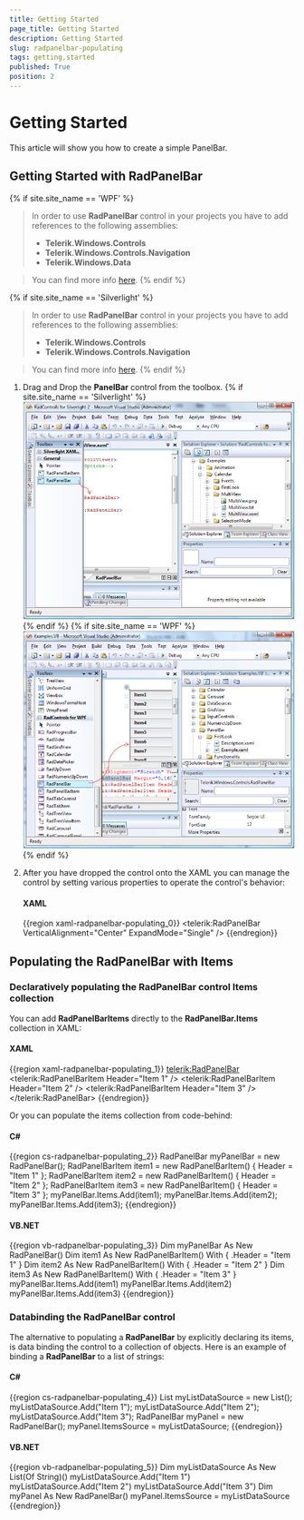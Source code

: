 ```yaml
---
title: Getting Started
page_title: Getting Started
description: Getting Started
slug: radpanelbar-populating
tags: getting,started
published: True
position: 2
---
```


# Getting Started

This article will show you how to create a simple PanelBar.

## Getting Started with RadPanelBar

{% if site.site_name == 'WPF' %}
>In order to use __RadPanelBar__ control in your projects you have to add references to the following assemblies:
>	- __Telerik.Windows.Controls__
>	- __Telerik.Windows.Controls.Navigation__
>	- __Telerik.Windows.Data__  

>You can find more info [here](http://www.telerik.com/help/wpf/installation-installing-controls-dependencies-wpf.html).
{% endif %}

{% if site.site_name == 'Silverlight' %}
>In order to use __RadPanelBar__ control in your projects you have to add references to the following assemblies:
>	- __Telerik.Windows.Controls__
>	- __Telerik.Windows.Controls.Navigation__  

>You can find more info [here](http://www.telerik.com/help/silverlight/installation-installing-controls-dependencies.html).
{% endif %}

1. Drag and Drop the __PanelBar__ control from the toolbox.
	{% if site.site_name == 'Silverlight' %}
	![](images/RadPanel1.gif)
	{% endif %}
	{% if site.site_name == 'WPF' %}
	![](images/RadPanel2.gif)
	{% endif %}

1. After you have dropped the control onto the XAML you can manage the control by setting various properties to operate the control's behavior:			

	#### __XAML__
	{{region xaml-radpanelbar-populating_0}}
		<telerik:RadPanelBar VerticalAlignment="Center" ExpandMode="Single" />
	{{endregion}}

## Populating the RadPanelBar with Items

### Declaratively populating the RadPanelBar control Items collection	  

You can add __RadPanelBarItems__ directly to the __RadPanelBar.Items__ collection in XAML:			

#### __XAML__
{{region xaml-radpanelbar-populating_1}}
	<telerik:RadPanelBar>
	    <telerik:RadPanelBarItem Header="Item 1" />
	    <telerik:RadPanelBarItem Header="Item 2" />
	    <telerik:RadPanelBarItem Header="Item 3" />
	</telerik:RadPanelBar>
{{endregion}}

Or you can populate the items collection from code-behind:			

#### __C#__
{{region cs-radpanelbar-populating_2}}
	RadPanelBar myPanelBar = new RadPanelBar();
	RadPanelBarItem item1 = new RadPanelBarItem() { Header = "Item 1" };
	RadPanelBarItem item2 = new RadPanelBarItem() { Header = "Item 2" };
	RadPanelBarItem item3 = new RadPanelBarItem() { Header = "Item 3" };
	myPanelBar.Items.Add(item1);
	myPanelBar.Items.Add(item2);
	myPanelBar.Items.Add(item3);
{{endregion}}

#### __VB.NET__
{{region vb-radpanelbar-populating_3}}
	Dim myPanelBar As New RadPanelBar()
	Dim item1 As New RadPanelBarItem() With {
	.Header = "Item 1"
			}
	Dim item2 As New RadPanelBarItem() With {
	.Header = "Item 2"
			}
	Dim item3 As New RadPanelBarItem() With {
	.Header = "Item 3"
			}
	myPanelBar.Items.Add(item1)
	myPanelBar.Items.Add(item2)
	myPanelBar.Items.Add(item3)
{{endregion}}

### Databinding the RadPanelBar control		  

The alternative to populating a __RadPanelBar__ by explicitly declaring its items, is data binding the control to a collection of objects. Here is an example of binding a __RadPanelBar__ to a list of strings:			

#### __C#__
{{region cs-radpanelbar-populating_4}}
	List<string> myListDataSource = new List<string>();
	myListDataSource.Add("Item 1");
	myListDataSource.Add("Item 2");
	myListDataSource.Add("Item 3");
	RadPanelBar myPanel = new RadPanelBar();
	myPanel.ItemsSource = myListDataSource;
{{endregion}}

#### __VB.NET__
{{region vb-radpanelbar-populating_5}}
	Dim myListDataSource As New List(Of String)()
	myListDataSource.Add("Item 1")
	myListDataSource.Add("Item 2")
	myListDataSource.Add("Item 3")
	Dim myPanel As New RadPanelBar()
	myPanel.ItemsSource = myListDataSource
{{endregion}}